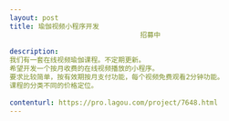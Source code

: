 ```yaml
---                
layout: post       
title: 瑜伽视频小程序开发
                                招募中
           
description: 
我们有一套在线视频瑜伽课程。不定期更新。
希望开发一个按月收费的在线视频播放的小程序。
要求比较简单，按有效期按月支付功能，每个视频免费观看2分钟功能。
课程的分类不同的价格定位。
     
contenturl: https://pro.lagou.com/project/7648.html      
---                 
```

